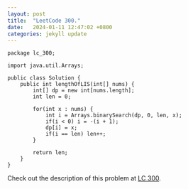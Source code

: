 ```yaml
---
layout: post
title:  "LeetCode 300."
date:   2024-01-11 12:47:02 +0800
categories: jekyll update
---
```


```
package lc_300;

import java.util.Arrays;

public class Solution {
    public int lengthOfLIS(int[] nums) {
        int[] dp = new int[nums.length];
        int len = 0;

        for(int x : nums) {
            int i = Arrays.binarySearch(dp, 0, len, x);
            if(i < 0) i = -(i + 1);
            dp[i] = x;
            if(i == len) len++;
        }

        return len;
    }
}
```

Check out the description of this problem at [LC 300][LC-300].

[LC-300]: https://leetcode.com/problemset/?search=300&page=1